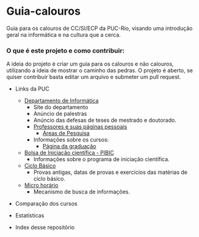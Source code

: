 # Guia-calouros

Guia para os calouros de CC/SI/ECP da PUC-Rio, visando uma introdução geral na informática e na cultura que a cerca.

### O que é este projeto e como contribuir:
  A ideia do projeto é criar um guia para os calouros e não calouros, utilizando a ideia de mostrar o caminho das pedras.
  O projeto é aberto, se quiser contribuir basta editar um arquivo e submeter um pull request.
  
  
* Links da PUC 
  * [Departamento de Informática](http://www.inf.puc-rio.br/)
    * Site do departamento 
    * Anúncio de palestras 
    * Anúncio das defesas de teses de mestrado e doutorado.
    * [Professores e suas páginas pessoais](http://www.inf.puc-rio.br/?page_id=117)
      * [Áreas de Pesquisa](http://www.inf.puc-rio.br/?page_id=315) 
    * Informações sobre os cursos:
      * [Página da graduação](http://www.inf.puc-rio.br/?page_id=500)
  * [Bolsa de Iniciação científica - PIBIC](http://www.puc-rio.br/pibic/)
    * Informações sobre o programa de iniciação científica. 
  * [Ciclo Básico](http://www.cbctc.puc-rio.br/)
    * Provas antigas, datas de provas e exercícios das matérias de ciclo básico.
  * [Micro horário](www.puc-rio.br/microhorario)
    * Mecanismo de busca de informações.

* Comparação dos cursos

* Estatísticas 

* Index desse repositório 
  
